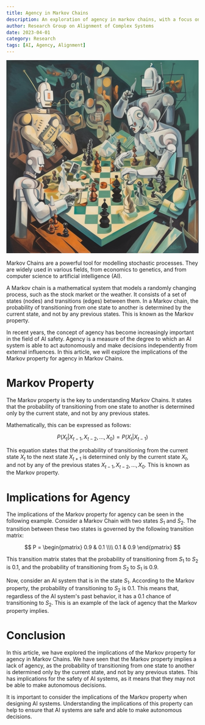 ```yaml
---
title: Agency in Markov Chains
description: An exploration of agency in markov chains, with a focus on the safety of AI
author: Research Group on Alignment of Complex Systems
date: 2023-04-01
category: Research
tags: [AI, Agency, Alignment]
---
```


![](res-agency/res-front.png)

Markov Chains are a powerful tool for modelling stochastic processes. They are widely used in various fields, from economics to genetics, and from computer science to artificial intelligence (AI).

A Markov chain is a mathematical system that models a randomly changing process, such as the stock market or the weather. It consists of a set of states (nodes) and transitions (edges) between them. In a Markov chain, the probability of transitioning from one state to another is determined by the current state, and not by any previous states. This is known as the Markov property.

In recent years, the concept of agency has become increasingly important in the field of AI safety. Agency is a measure of the degree to which an AI system is able to act autonomously and make decisions independently from external influences. In this article, we will explore the implications of the Markov property for agency in Markov Chains.
<!-- more -->
# Markov Property

The Markov property is the key to understanding Markov Chains. It states that the probability of transitioning from one state to another is determined only by the current state, and not by any previous states.

Mathematically, this can be expressed as follows:

$$P(X_t|X_{t-1},X_{t-2},\ldots,X_0) = P(X_t|X_{t-1})$$

This equation states that the probability of transitioning from the current state $X_t$ to the next state $X_{t+1}$ is determined only by the current state $X_t$, and not by any of the previous states $X_{t-1},X_{t-2},\ldots,X_0$. This is known as the Markov property.

# Implications for Agency

The implications of the Markov property for agency can be seen in the following example. Consider a Markov Chain with two states $S_1$ and $S_2$. The transition between these two states is governed by the following transition matrix:

$$
P = \begin{pmatrix}
0.9 & 0.1 \\\\
0.1 & 0.9
\end{pmatrix}
$$

This transition matrix states that the probability of transitioning from $S_1$ to $S_2$ is 0.1, and the probability of transitioning from $S_2$ to $S_1$ is 0.9.

Now, consider an AI system that is in the state $S_1$. According to the Markov property, the probability of transitioning to $S_2$ is 0.1. This means that, regardless of the AI system's past behavior, it has a 0.1 chance of transitioning to $S_2$. This is an example of the lack of agency that the Markov property implies.

# Conclusion

In this article, we have explored the implications of the Markov property for agency in Markov Chains. We have seen that the Markov property implies a lack of agency, as the probability of transitioning from one state to another is determined only by the current state, and not by any previous states. This has implications for the safety of AI systems, as it means that they may not be able to make autonomous decisions.

It is important to consider the implications of the Markov property when designing AI systems. Understanding the implications of this property can help to ensure that AI systems are safe and able to make autonomous decisions.